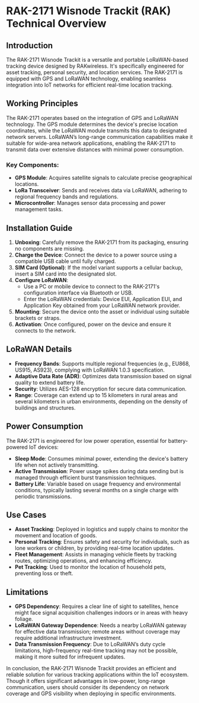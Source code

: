# RAK-2171 Wisnode Trackit (RAK) Technical Overview

## Introduction
The RAK-2171 Wisnode Trackit is a versatile and portable LoRaWAN-based tracking device designed by RAKwireless. It's specifically engineered for asset tracking, personal security, and location services. The RAK-2171 is equipped with GPS and LoRaWAN technology, enabling seamless integration into IoT networks for efficient real-time location tracking.

## Working Principles
The RAK-2171 operates based on the integration of GPS and LoRaWAN technology. The GPS module determines the device's precise location coordinates, while the LoRaWAN module transmits this data to designated network servers. LoRaWAN’s long-range communication capabilities make it suitable for wide-area network applications, enabling the RAK-2171 to transmit data over extensive distances with minimal power consumption.

### Key Components:
- **GPS Module**: Acquires satellite signals to calculate precise geographical locations.
- **LoRa Transceiver**: Sends and receives data via LoRaWAN, adhering to regional frequency bands and regulations.
- **Microcontroller**: Manages sensor data processing and power management tasks.

## Installation Guide
1. **Unboxing**: Carefully remove the RAK-2171 from its packaging, ensuring no components are missing.
2. **Charge the Device**: Connect the device to a power source using a compatible USB cable until fully charged.
3. **SIM Card (Optional)**: If the model variant supports a cellular backup, insert a SIM card into the designated slot.
4. **Configure LoRaWAN**: 
   - Use a PC or mobile device to connect to the RAK-2171's configuration interface via Bluetooth or USB.
   - Enter the LoRaWAN credentials: Device EUI, Application EUI, and Application Key obtained from your LoRaWAN network provider.
5. **Mounting**: Secure the device onto the asset or individual using suitable brackets or straps.
6. **Activation**: Once configured, power on the device and ensure it connects to the network.

## LoRaWAN Details
- **Frequency Bands**: Supports multiple regional frequencies (e.g., EU868, US915, AS923), complying with LoRaWAN 1.0.3 specification.
- **Adaptive Data Rate (ADR)**: Optimizes data transmission based on signal quality to extend battery life.
- **Security**: Utilizes AES-128 encryption for secure data communication.
- **Range**: Coverage can extend up to 15 kilometers in rural areas and several kilometers in urban environments, depending on the density of buildings and structures.

## Power Consumption
The RAK-2171 is engineered for low power operation, essential for battery-powered IoT devices:
- **Sleep Mode**: Consumes minimal power, extending the device's battery life when not actively transmitting.
- **Active Transmission**: Power usage spikes during data sending but is managed through efficient burst transmission techniques.
- **Battery Life**: Variable based on usage frequency and environmental conditions, typically lasting several months on a single charge with periodic transmissions.

## Use Cases
- **Asset Tracking**: Deployed in logistics and supply chains to monitor the movement and location of goods.
- **Personal Tracking**: Ensures safety and security for individuals, such as lone workers or children, by providing real-time location updates.
- **Fleet Management**: Assists in managing vehicle fleets by tracking routes, optimizing operations, and enhancing efficiency.
- **Pet Tracking**: Used to monitor the location of household pets, preventing loss or theft.

## Limitations
- **GPS Dependency**: Requires a clear line of sight to satellites, hence might face signal acquisition challenges indoors or in areas with heavy foliage.
- **LoRaWAN Gateway Dependence**: Needs a nearby LoRaWAN gateway for effective data transmission; remote areas without coverage may require additional infrastructure investment.
- **Data Transmission Frequency**: Due to LoRaWAN’s duty cycle limitations, high-frequency real-time tracking may not be possible, making it more suited for infrequent updates.

In conclusion, the RAK-2171 Wisnode Trackit provides an efficient and reliable solution for various tracking applications within the IoT ecosystem. Though it offers significant advantages in low-power, long-range communication, users should consider its dependency on network coverage and GPS visibility when deploying in specific environments.